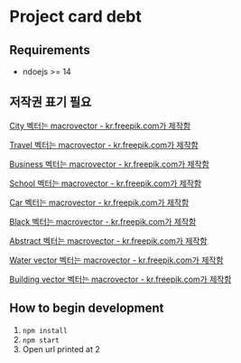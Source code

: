# Project card debt

## Requirements

- ndoejs >= 14

## 저작권 표기 필요 ##

<a href='https://kr.freepik.com/vectors/city'>City 벡터는 macrovector - kr.freepik.com가 제작함</a>


<a href='https://kr.freepik.com/vectors/travel'>Travel 벡터는 macrovector - kr.freepik.com가 제작함</a>

<a href="https://kr.freepik.com/vectors/business">Business 벡터는 macrovector - kr.freepik.com가 제작함</a>

<a href="https://kr.freepik.com/vectors/school">School 벡터는 macrovector - kr.freepik.com가 제작함</a>

<a href="https://kr.freepik.com/vectors/car">Car 벡터는 macrovector - kr.freepik.com가 제작함</a>

<a href='https://kr.freepik.com/vectors/black'>Black 벡터는 macrovector - kr.freepik.com가 제작함</a>

<a href="https://www.freepik.com/vectors/abstract">Abstract 벡터는 macrovector - kr.freepik.com가 제작함</a>

<a href="https://www.freepik.com/vectors/water">Water vector 벡터는 macrovector - kr.freepik.com가 제작함</a>

<a href="https://www.freepik.com/vectors/building">Building vector 벡터는 macrovector - kr.freepik.com가 제작함</a>




## How to begin development

1. `npm install`
2. `npm start`
3. Open url printed at 2
